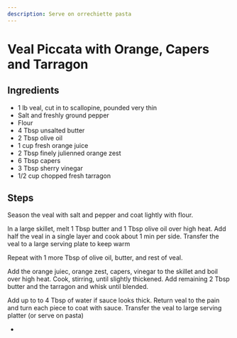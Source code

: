 ```yaml
---
description: Serve on orrechiette pasta
---
```


# Veal Piccata with Orange, Capers and Tarragon

## Ingredients

* 1 lb veal, cut in to scallopine, pounded very thin
* Salt and freshly ground pepper
* Flour
* 4 Tbsp unsalted butter
* 2 Tbsp olive oil
* 1 cup fresh orange juice
* 2 Tbsp finely julienned orange zest
* 6 Tbsp capers
* 3 Tbsp sherry vinegar
* 1/2 cup chopped fresh tarragon

## Steps

Season the veal with salt and pepper and coat lightly with flour.

In a large skillet, melt 1 Tbsp butter and 1 Tbsp olive oil over high heat.  Add half the veal in a single layer and cook about 1 min per side. Transfer the veal to a large serving plate to keep warm

Repeat with 1 more Tbsp of olive oil, butter, and rest of veal.

Add the orange juiec, orange zest, capers, vinegar to the skillet and boil over high heat.  Cook, stirring, until slightly thickened.  Add remaining 2 Tbsp butter and the tarragon and whisk until blended.

Add up to to 4 Tbsp of water if sauce looks thick.  Return veal to the pain and turn each piece to coat with sauce.  Transfer the veal to large serving platter \(or serve on pasta\)

* 

